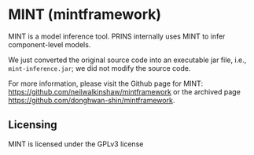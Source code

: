 # MINT (mintframework)

MINT is a model inference tool. PRINS internally uses MINT to infer component-level models.

We just converted the original source code into an executable jar file, i.e., `mint-inference.jar`; we did not modify the source code.

For more information, please visit the Github page for MINT: https://github.com/neilwalkinshaw/mintframework or the archived page https://github.com/donghwan-shin/mintframework.


## Licensing

MINT is licensed under the GPLv3 license
